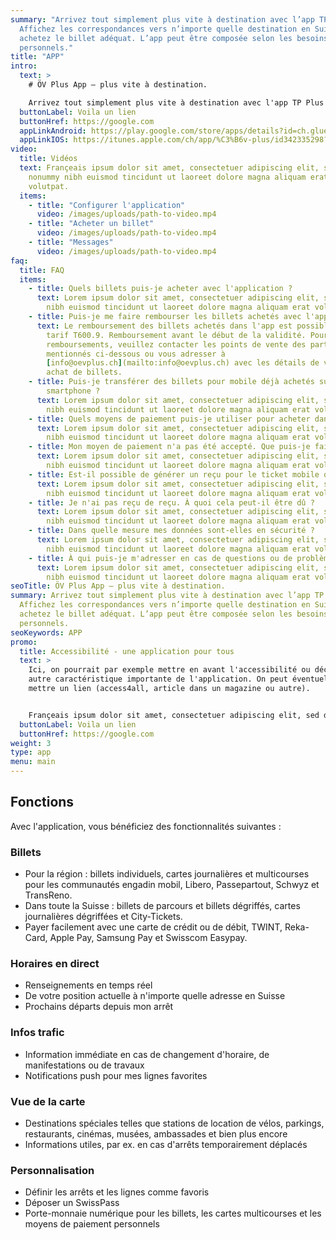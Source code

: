 ```yaml
---
summary: "Arrivez tout simplement plus vite à destination avec l’app TP Plus !
  Affichez les correspondances vers n’importe quelle destination en Suisse et
  achetez le billet adéquat. L’app peut être composée selon les besoins
  personnels."
title: "APP"
intro:
  text: >
    # ÖV Plus App – plus vite à destination.

    Arrivez tout simplement plus vite à destination avec l'app TP Plus ! Affichez les correspondances vers n'importe quelle destination en Suisse et achetez le billet adéquat. L'app peut être composée selon les besoins personnels.
  buttonLabel: Voila un lien
  buttonHref: https://google.com
  appLinkAndroid: https://play.google.com/store/apps/details?id=ch.glue.android.mezi
  appLinkIOS: https://itunes.apple.com/ch/app/%C3%B6v-plus/id342335298?mt=8
video:
  title: Vidéos
  text: Françeais ipsum dolor sit amet, consectetuer adipiscing elit, sed diam
    nonummy nibh euismod tincidunt ut laoreet dolore magna aliquam erat
    volutpat.
  items:
    - title: "Configurer l'application"
      video: /images/uploads/path-to-video.mp4
    - title: "Acheter un billet"
      video: /images/uploads/path-to-video.mp4
    - title: "Messages"
      video: /images/uploads/path-to-video.mp4
faq:
  title: FAQ
  items:
    - title: Quels billets puis-je acheter avec l'application ?
      text: Lorem ipsum dolor sit amet, consectetuer adipiscing elit, sed diam nonummy
        nibh euismod tincidunt ut laoreet dolore magna aliquam erat volutpat.
    - title: Puis-je me faire rembourser les billets achetés avec l'application ?
      text: Le remboursement des billets achetés dans l'app est possible selon le
        tarif T600.9. Remboursement avant le début de la validité. Pour les
        remboursements, veuillez contacter les points de vente des partenaires
        mentionnés ci-dessous ou vous adresser à
        [info@oevplus.ch](mailto:info@oevplus.ch) avec les détails de votre
        achat de billets.
    - title: Puis-je transférer des billets pour mobile déjà achetés sur un autre
        smartphone ?
      text: Lorem ipsum dolor sit amet, consectetuer adipiscing elit, sed diam nonummy
        nibh euismod tincidunt ut laoreet dolore magna aliquam erat volutpat.
    - title: Quels moyens de paiement puis-je utiliser pour acheter dans l'application ?
      text: Lorem ipsum dolor sit amet, consectetuer adipiscing elit, sed diam nonummy
        nibh euismod tincidunt ut laoreet dolore magna aliquam erat volutpat.
    - title: Mon moyen de paiement n'a pas été accepté. Que puis-je faire ?
      text: Lorem ipsum dolor sit amet, consectetuer adipiscing elit, sed diam nonummy
        nibh euismod tincidunt ut laoreet dolore magna aliquam erat volutpat.
    - title: Est-il possible de générer un reçu pour le ticket mobile que j'ai acheté ?
      text: Lorem ipsum dolor sit amet, consectetuer adipiscing elit, sed diam nonummy
        nibh euismod tincidunt ut laoreet dolore magna aliquam erat volutpat.
    - title: Je n'ai pas reçu de reçu. À quoi cela peut-il être dû ?
      text: Lorem ipsum dolor sit amet, consectetuer adipiscing elit, sed diam nonummy
        nibh euismod tincidunt ut laoreet dolore magna aliquam erat volutpat.
    - title: Dans quelle mesure mes données sont-elles en sécurité ?
      text: Lorem ipsum dolor sit amet, consectetuer adipiscing elit, sed diam nonummy
        nibh euismod tincidunt ut laoreet dolore magna aliquam erat volutpat.
    - title: À qui puis-je m'adresser en cas de questions ou de problèmes ?
      text: Lorem ipsum dolor sit amet, consectetuer adipiscing elit, sed diam nonummy
        nibh euismod tincidunt ut laoreet dolore magna aliquam erat volutpat.
seoTitle: ÖV Plus App – plus vite à destination.
summary: Arrivez tout simplement plus vite à destination avec l’app TP Plus !
  Affichez les correspondances vers n’importe quelle destination en Suisse et
  achetez le billet adéquat. L’app peut être composée selon les besoins
  personnels.
seoKeywords: APP
promo:
  title: Accessibilité - une application pour tous
  text: >
    Ici, on pourrait par exemple mettre en avant l'accessibilité ou décrire une
    autre caractéristique importante de l'application. On peut éventuellement y
    mettre un lien (access4all, article dans un magazine ou autre).


    Françeais ipsum dolor sit amet, consectetuer adipiscing elit, sed diam nonummy nibh euismod tincidunt ut laoreet dolore magna aliquam erat volutpat. Ut wisi enim ad minim veniam, quis nostrud exerci tation ullamcorper suscipit lobortis nisl ut aliquip ex Lorem ipsum dolor sit amet, consectetuer adipiscing elit, sed diam nonummy nibh euismod tincidunt ut laoreet dolore magna aliquam erat volutpat..
  buttonLabel: Voila un lien
  buttonHref: https://google.com
weight: 3
type: app
menu: main
---
```


## Fonctions
Avec l'application, vous bénéficiez des fonctionnalités suivantes :

### Billets
- Pour la région : billets individuels, cartes journalières et multicourses pour les communautés engadin mobil, Libero, Passepartout, Schwyz et TransReno.
- Dans toute la Suisse : billets de parcours et billets dégriffés, cartes journalières dégriffées et City-Tickets.
- Payer facilement avec une carte de crédit ou de débit, TWINT, Reka-Card, Apple Pay, Samsung Pay et Swisscom Easypay.

### Horaires en direct
- Renseignements en temps réel
- De votre position actuelle à n'importe quelle adresse en Suisse
- Prochains départs depuis mon arrêt

### Infos trafic
- Information immédiate en cas de changement d'horaire, de manifestations ou de travaux
- Notifications push pour mes lignes favorites

### Vue de la carte
- Destinations spéciales telles que stations de location de vélos, parkings, restaurants, cinémas, musées, ambassades et bien plus encore
- Informations utiles, par ex. en cas d'arrêts temporairement déplacés

### Personnalisation
- Définir les arrêts et les lignes comme favoris
- Déposer un SwissPass
- Porte-monnaie numérique pour les billets, les cartes multicourses et les moyens de paiement personnels
